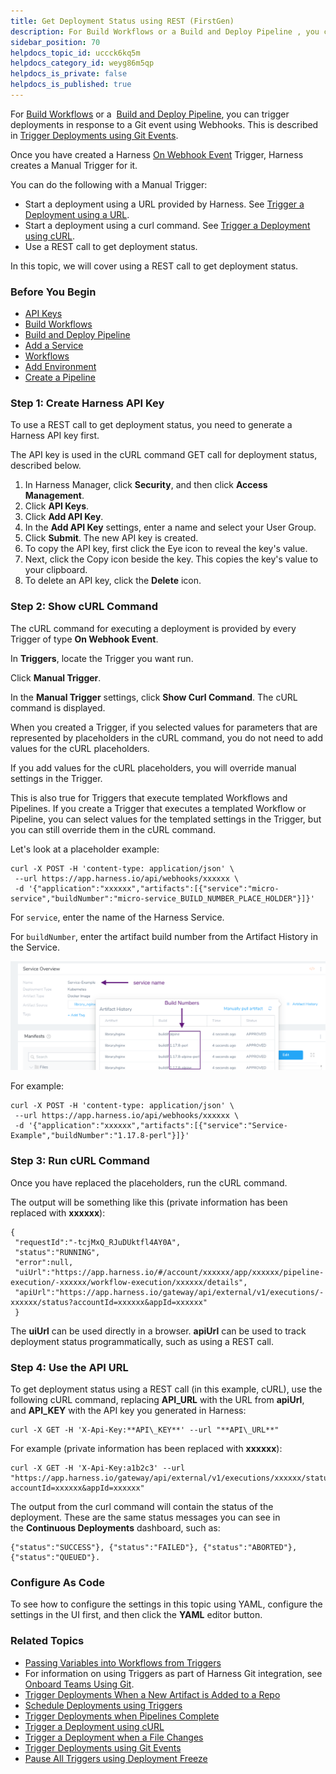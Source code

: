 ```yaml
---
title: Get Deployment Status using REST (FirstGen)
description: For Build Workflows or a Build and Deploy Pipeline , you can trigger deployments in response to a Git event using Webhooks. This is described in Trigger Deployments using Git Events. Once you have cr…
sidebar_position: 70
helpdocs_topic_id: uccck6kq5m
helpdocs_category_id: weyg86m5qp
helpdocs_is_private: false
helpdocs_is_published: true
---
```


For [Build Workflows](../../concepts-cd/deployment-types/ci-cd-with-the-build-workflow.md) or a  [Build and Deploy Pipeline](../../concepts-cd/deployment-types/artifact-build-and-deploy-pipelines-overview.md), you can trigger deployments in response to a Git event using Webhooks. This is described in [Trigger Deployments using Git Events](trigger-a-deployment-on-git-event.md).

Once you have created a Harness [On Webhook Event](trigger-a-deployment-on-git-event.md) Trigger, Harness creates a Manual Trigger for it.

You can do the following with a Manual Trigger:

* Start a deployment using a URL provided by Harness. See [Trigger a Deployment using a URL](trigger-a-deployment-using-a-url.md).
* Start a deployment using a curl command. See [Trigger a Deployment using cURL](trigger-a-deployment-using-c-url.md).
* Use a REST call to get deployment status.

In this topic, we will cover using a REST call to get deployment status.

### Before You Begin

* [API Keys](https://docs.harness.io/article/smloyragsm-api-keys)
* [Build Workflows](../../concepts-cd/deployment-types/ci-cd-with-the-build-workflow.md)
* [Build and Deploy Pipeline](../../concepts-cd/deployment-types/artifact-build-and-deploy-pipelines-overview.md)
* [Add a Service](../setup-services/service-configuration.md)
* [Workflows](../workflows/workflow-configuration.md)
* [Add Environment](../environments/environment-configuration.md)
* [Create a Pipeline](../pipelines/pipeline-configuration.md)

### Step 1: Create Harness API Key

To use a REST call to get deployment status, you need to generate a Harness API key first.

The API key is used in the cURL command GET call for deployment status, described below.

1. In Harness Manager, click **Security**, and then click **Access Management**.
2. Click **API Keys**.
3. Click **Add API Key**.
4. In the **Add API Key** settings, enter a name and select your User Group.
5. Click **Submit**. The new API key is created.
6. To copy the API key, first click the Eye icon to reveal the key's value.
7. Next, click the Copy icon beside the key. This copies the key's value to your clipboard.
8. To delete an API key, click the **Delete** icon.

### Step 2: Show cURL Command

The cURL command for executing a deployment is provided by every Trigger of type **On Webhook Event**.

In **Triggers**, locate the Trigger you want run.

Click **Manual Trigger**.

In the **Manual Trigger** settings, click **Show Curl Command**. The cURL command is displayed.

When you created a Trigger, if you selected values for parameters that are represented by placeholders in the cURL command, you do not need to add values for the cURL placeholders.

If you add values for the cURL placeholders, you will override manual settings in the Trigger.

This is also true for Triggers that execute templated Workflows and Pipelines. If you create a Trigger that executes a templated Workflow or Pipeline, you can select values for the templated settings in the Trigger, but you can still override them in the cURL command.

Let's look at a placeholder example:


```
curl -X POST -H 'content-type: application/json' \  
 --url https://app.harness.io/api/webhooks/xxxxxx \  
 -d '{"application":"xxxxxx","artifacts":[{"service":"micro-service","buildNumber":"micro-service_BUILD_NUMBER_PLACE_HOLDER"}]}'
```
For `service`, enter the name of the Harness Service.

For `buildNumber`, enter the artifact build number from the Artifact History in the Service.

[![](./static/get-deployment-status-using-rest-01.png)](./static/get-deployment-status-using-rest-01.png)

For example:


```
curl -X POST -H 'content-type: application/json' \  
 --url https://app.harness.io/api/webhooks/xxxxxx \  
 -d '{"application":"xxxxxx","artifacts":[{"service":"Service-Example","buildNumber":"1.17.8-perl"}]}'
```
### Step 3: Run cURL Command

Once you have replaced the placeholders, run the cURL command.

The output will be something like this (private information has been replaced with **xxxxxx**):


```
{  
 "requestId":"-tcjMxQ_RJuDUktfl4AY0A",  
 "status":"RUNNING",  
 "error":null,  
 "uiUrl":"https://app.harness.io/#/account/xxxxxx/app/xxxxxx/pipeline-execution/-xxxxxx/workflow-execution/xxxxxx/details",  
 "apiUrl":"https://app.harness.io/gateway/api/external/v1/executions/-xxxxxx/status?accountId=xxxxxx&appId=xxxxxx"  
 }  

```
The **uiUrl** can be used directly in a browser. **apiUrl** can be used to track deployment status programmatically, such as using a REST call.

### Step 4: Use the API URL

To get deployment status using a REST call (in this example, cURL), use the following cURL command, replacing **API\_URL** with the URL from **apiUrl**, and **API\_KEY** with the API key you generated in Harness:


```
curl -X GET -H 'X-Api-Key:**API\_KEY**' --url "**API\_URL**"
```
For example (private information has been replaced with **xxxxxx**):


```
curl -X GET -H 'X-Api-Key:a1b2c3' --url "https://app.harness.io/gateway/api/external/v1/executions/xxxxxx/status?accountId=xxxxxx&appId=xxxxxx"
```
The output from the curl command will contain the status of the deployment. These are the same status messages you can see in the **Continuous Deployments** dashboard, such as: 


```
{"status":"SUCCESS"}, {"status":"FAILED"}, {"status":"ABORTED"}, {"status":"QUEUED"}.
```
### Configure As Code

To see how to configure the settings in this topic using YAML, configure the settings in the UI first, and then click the **YAML** editor button.

### Related Topics

* [Passing Variables into Workflows from Triggers](../expressions/passing-variable-into-workflows.md)
* For information on using Triggers as part of Harness Git integration, see [Onboard Teams Using Git](../../harness-git-based/onboard-teams-using-git-ops.md).
* [Trigger Deployments When a New Artifact is Added to a Repo](trigger-a-deployment-on-new-artifact.md)
* [Schedule Deployments using Triggers](trigger-a-deployment-on-a-time-schedule.md)
* [Trigger Deployments when Pipelines Complete](trigger-a-deployment-on-pipeline-completion.md)
* [Trigger a Deployment using cURL](trigger-a-deployment-using-c-url.md)
* [Trigger a Deployment when a File Changes](trigger-a-deployment-when-a-file-changes.md)
* [Trigger Deployments using Git Events](trigger-a-deployment-on-git-event.md)
* [Pause All Triggers using Deployment Freeze](freeze-triggers.md)

